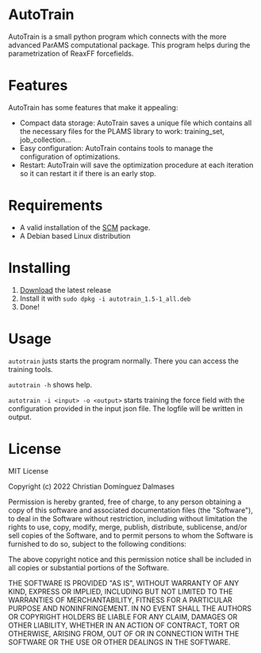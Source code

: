 # AutoTrain
AutoTrain is a small python program which connects with the more advanced ParAMS computational package. This program helps during the parametrization of ReaxFF forcefields.

# Features
AutoTrain has some features that make it appealing:
* Compact data storage: AutoTrain saves a unique file which contains all the necessary files for the PLAMS library to work: training_set, job_collection...
* Easy configuration: AutoTrain contains  tools to manage the configuration of optimizations.
* Restart: AutoTrain will save the optimization procedure at each iteration so it can restart it if there is an early stop.

# Requirements
* A valid installation of the [SCM](scm.com) package.
* A Debian based Linux distribution

# Installing
1. [Download](https://github.com/chdominguez/ParAMSAutoTrain/releases/download/1.5/autotrain_1.5-1_all.deb) the latest release
2. Install it with `sudo dpkg -i autotrain_1.5-1_all.deb`
3. Done!

# Usage
 `autotrain` justs starts the program normally. There you can access the training tools.

 `autotrain -h` shows help.
 
 `autotrain -i <input> -o <output>` starts training the force field with the configuration provided in the input json file. The logfile will be written in output.

# License
MIT License

Copyright (c) 2022 Christian Domínguez Dalmases

Permission is hereby granted, free of charge, to any person obtaining a copy of this software and associated documentation files (the "Software"), to deal in the Software without restriction, including without limitation the rights to use, copy, modify, merge, publish, distribute, sublicense, and/or sell copies of the Software, and to permit persons to whom the Software is furnished to do so, subject to the following conditions:

The above copyright notice and this permission notice shall be included in all copies or substantial portions of the Software.

THE SOFTWARE IS PROVIDED "AS IS", WITHOUT WARRANTY OF ANY KIND, EXPRESS OR IMPLIED, INCLUDING BUT NOT LIMITED TO THE WARRANTIES OF MERCHANTABILITY, FITNESS FOR A PARTICULAR PURPOSE AND NONINFRINGEMENT. IN NO EVENT SHALL THE AUTHORS OR COPYRIGHT HOLDERS BE LIABLE FOR ANY CLAIM, DAMAGES OR OTHER LIABILITY, WHETHER IN AN ACTION OF CONTRACT, TORT OR OTHERWISE, ARISING FROM, OUT OF OR IN CONNECTION WITH THE SOFTWARE OR THE USE OR OTHER DEALINGS IN THE SOFTWARE.
